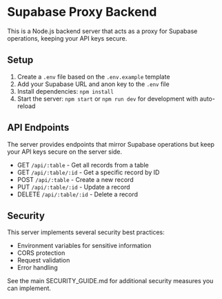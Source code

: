 # Supabase Proxy Backend

This is a Node.js backend server that acts as a proxy for Supabase operations, keeping your API keys secure.

## Setup

1. Create a `.env` file based on the `.env.example` template
2. Add your Supabase URL and anon key to the `.env` file
3. Install dependencies: `npm install`
4. Start the server: `npm start` or `npm run dev` for development with auto-reload

## API Endpoints

The server provides endpoints that mirror Supabase operations but keep your API keys secure on the server side.

- GET `/api/:table` - Get all records from a table
- GET `/api/:table/:id` - Get a specific record by ID
- POST `/api/:table` - Create a new record
- PUT `/api/:table/:id` - Update a record
- DELETE `/api/:table/:id` - Delete a record

## Security

This server implements several security best practices:

- Environment variables for sensitive information
- CORS protection
- Request validation
- Error handling

See the main SECURITY_GUIDE.md for additional security measures you can implement.